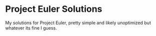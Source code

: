 # Project Euler Solutions

My solutions for Project Euler, pretty simple and likely unoptimized but whatever its fine I guess.
